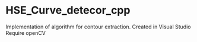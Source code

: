 # HSE_Curve_detecor_cpp
Implementation of algorithm for contour extraction.
Created in Visual Studio
Require openCV
